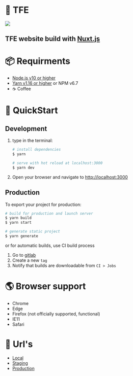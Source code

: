 # 🥳 TFE

![](https://media.giphy.com/media/xHMIDAy1qkzNS/giphy.gif)

## **TFE website build with [Nuxt.js](https://nuxtjs.org)**

# 📦 Requirments

-   [Node.js v10 or higher](https://nodejs.org/en/)
-   [Yarn v1.16 or higher](https://yarnpkg.com/lang/en/) or NPM v6.7
-   ☕ Coffee

# 🐎 QuickStart

## Development

1. type in the terminal:

    ```bash
    # install dependencies
    $ yarn

    # serve with hot reload at localhost:3000
    $ yarn dev
    ```

2. Open your browser and navigate to [http://localhost:3000](http://localhost:3000)

## Production

To export your project for production:

```bash
# build for production and launch server
$ yarn build
$ yarn start

# generate static project
$ yarn generate
```

or for automatic builds, use CI build process

1. Go to [gitlab](https://git.tfe.nl)
2. Create a new `tag`
3. Notify that builds are downloadable from `CI > Jobs`

# 🌎 Browser support

-   Chrome
-   Edge
-   Firefox (not officially supported, functional)
-   IE11
-   Safari

# 🔗 Url's

-   [Local](https://localhost:3000)
-   [Staging](https://tfe.acc.tfe.nl/)
-   [Production](https://www2.tfe.nl/)
